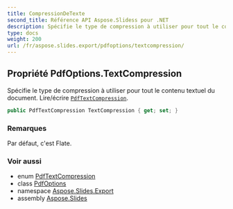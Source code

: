 ```yaml
---
title: CompressionDeTexte
second_title: Référence API Aspose.Slidess pour .NET
description: Spécifie le type de compression à utiliser pour tout le contenu textuel du document. Lire/écrire PdfTextCompressionaspose.slides.export/pdftextcompression.
type: docs
weight: 200
url: /fr/aspose.slides.export/pdfoptions/textcompression/
---
```


## Propriété PdfOptions.TextCompression

Spécifie le type de compression à utiliser pour tout le contenu textuel du document. Lire/écrire [`PdfTextCompression`](../../pdftextcompression).

```csharp
public PdfTextCompression TextCompression { get; set; }
```

### Remarques

Par défaut, c'est Flate.

### Voir aussi

* enum [PdfTextCompression](../../pdftextcompression)
* class [PdfOptions](../../pdfoptions)
* namespace [Aspose.Slides.Export](../../pdfoptions)
* assembly [Aspose.Slides](../../../)

<!-- NE PAS MODIFIER : généré par xmldocmd pour Aspose.Slides.dll -->